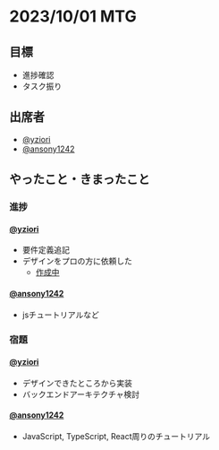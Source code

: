 # 2023/10/01 MTG

## 目標

- 進捗確認
- タスク振り

## 出席者

- [@yziori](https://github.com/yziori)
- [@ansony1242](https://github.com/ansony1242)

## やったこと・きまったこと

### 進捗

#### [@yziori](https://github.com/yziori)

- 要件定義追記
- デザインをプロの方に依頼した
    - [作成中](https://www.figma.com/file/bxwyrPcDGjSBwATmQsLVPJ/plateau-(%E3%82%B3%E3%83%94%E3%83%BC)?type=design&node-id=0-1&mode=design&t=ZKCsbjd81SSC8NB0-0)


#### [@ansony1242](https://github.com/ansony1242)

- jsチュートリアルなど

### 宿題

#### [@yziori](https://github.com/yziori)

- デザインできたところから実装
- バックエンドアーキテクチャ検討


#### [@ansony1242](https://github.com/ansony1242)

- JavaScript, TypeScript, React周りのチュートリアル